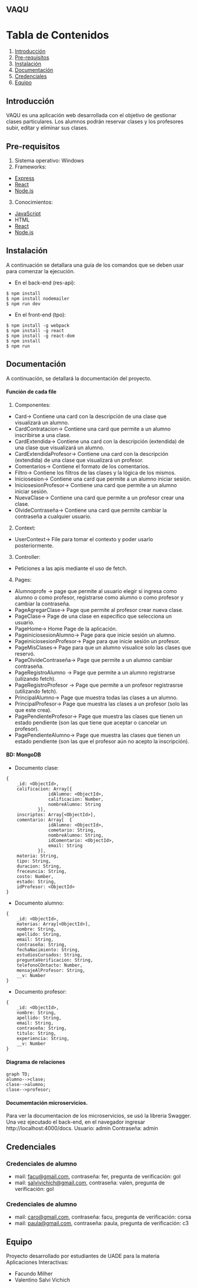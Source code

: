 ## VAQU 
# Tabla de Contenidos
1. [Introducción](#Introducción)
2. [Pre-requisitos](#Pre-requisitos)
3. [Instalación](#Instalación)
4. [Documentación](#Documentación)
5. [Credenciales](#Credenciales)
6. [Equipo](#Equipo)

## Introducción
VAQU es una aplicación web desarrollada con el objetivo de gestionar clases particulares. Los alumnos podrán reservar clases y los profesores subir, editar y eliminar sus clases.
## Pre-requisitos
1. Sistema operativo: Windows
2. Frameworks:
* [Express](https://expressjs.com/es/)
* [React](https://es.reactjs.org/)
* [Node.js](https://nodejs.org/en/)
3. Conocimientos:
* [JavaScript](https://www.javascript.com/)
* HTML
* [React](https://es.reactjs.org/)
* [Node.js](https://nodejs.org/en/)
## Instalación
A continuación se detallara una guía de los comandos que se deben usar para comenzar la ejecución.
- En el back-end (res-api):
```console
$ npm install
$ npm install nodemailer
$ npm run dev
```
- En el front-end (tpo):
```console
$ npm install -g webpack
$ npm install -g react
$ npm install -g react-dom
$ npm install
$ npm run
```
## Documentación
A continuación, se detallará la documentación del proyecto. 
#### Función de cada file
1. Componentes:
- Card-> Contiene una card con la descripción de una clase que visualizará un alumno.
- CardContratacion-> Contiene una card que permite a un alumno inscribirse a una clase.
- CardExtendida-> Contiene una card con la descripción (extendida) de una clase que visualizará un alumno.
- CardExtendidaProfesor-> Contiene una card con la descripción (extendida) de una clase que visualizará un profesor.
- Comentarios-> Contiene el formato de los comentarios.
- Filtro-> Contiene los filtros de las clases y la lógica de los mismos.
- Iniciosesion-> Contiene una card que permite a un alumno iniciar sesión.
- IniciosesionProfesor-> Contiene una card que permite a un alumno iniciar sesión.
- NuevaClase->  Contiene una card que permite a un profesor crear una clase.
- OlvideContraseña-> Contiene una card que permite cambiar la contraseña a cualquier usuario.
2. Context:
- UserContext-> File para tomar el contexto y poder usarlo posteriormente.
3. Controller:
- Peticiones a las apis mediante el uso de fetch.
4. Pages:
- Alumnoprofe -> page que permite al usuario elegir si ingresa como alumno o como profesor, registrarse como alumno o como profesor y cambiar la contraseña.
- PageAgregarClase-> Page que permite al profesor crear nueva clase.
- PageClase-> Page de una clase en especifico que selecciona un usuario.
- PageHome-> Home Page de la aplicación.
- PageiniciosesionAlumno-> Page para que inicie sesión un alumno.
- PageiniciosesionProfesor-> Page para que inicie sesión un profesor.
- PageMisClases-> Page para que un alumno visualice solo las clases que reservó.
- PageOlvideContraseña-> Page que permite a un alumno cambiar contraseña.
- PageRegistroAlumno -> Page que permite a un alumno registrarse (uilizando fetch).
- PageRegistroProfesor -> Page que permite a un profesor registrasrse (utilizando fetch).
- PrincipalAlumno-> Page que muestra todas las clases a un alumno.
- PrincipalProfesor-> Page que muestra las clases a un profesor (solo las que este crea).
- PagePendienteProfesor-> Page que muestra las clases que tienen un estado pendiente (son las que tiene que aceptar o cancelar un profesor).
- PagePendienteAlumno-> Page que muestra las clases que tienen un estado pendiente (son las que el profesor aún no acepto la inscripción).
#### BD: MongoDB
- Documento clase:  
```
{  
    _id: <ObjectId>,
    calificacion: Array[{
				idAlumno: <ObjectId>,
				calificacion: Number,
				nombreAlumno: String
			}], 
    inscriptos: Array[<ObjectId>],  
    comentario: Array[	{
				idAlumno: <ObjectId>,
				cometario: String,
				nombreAlumno: String,
				idComentario: <ObjectId>,
				email: String
			}],  
    materia: String,  
    tipo: String,  
    duracion: String,  
    freceuncia: String,  
    costo: Number,    
    estado: String,  
    idProfesor: <ObjectId>  
}
```
- Documento alumno:
```
{
	_id: <ObjectId>,
	materias: Array[<ObjectId>],
	nombre: String,
	apellido: String,
	email: String,
	contraseña: String,
	fechaNacimiento: String,
	estudiosCursados: String,
	preguntaVerificacion: String,
	telefonoCOntacto: Number,
	mensajeAlProfesor: String,
	__v: Number
}
 ``` 
- Documento profesor:
```
{
	_id: <ObjectId>,
	nombre: String,
	apellido: String,
	email: String,
	contraseña: String,
	titulo: String,
	experiencia: String,
	__v: Number
}
 ``` 
#### Diagrama de relaciones
```mermaid
graph TD;
alumno-->clase;
clase-->alumno;
clase-->profesor;
``` 
#### Documemtación microservicios.
Para ver la documentacion de los microservicios, se usó la libreria Swagger. Una vez ejecutado el back-end, en el navegador ingresar http://localhost:4000/docs.   Usuario: admin Contraseña: admin

## Credenciales
### Credenciales de alumno
- mail: facu@gmail.com, contraseña: fer, pregunta de verificación: gol
- mail: salvivichich@gmail.com, contraseña: valen, pregunta de verificación: gol
### Credenciales de alumno
- mail: caro@gmail.com, contraseña: facu, pregunta de verificación: corsa
- mail: paula@gmail.com, contraseña: paula, pregunta de verificación: c3
## Equipo
Proyecto desarrollado por estudiantes de UADE para la materia Aplicaciones Interactivas:
- Facundo Milher
- Valentino Salvi Vichich

